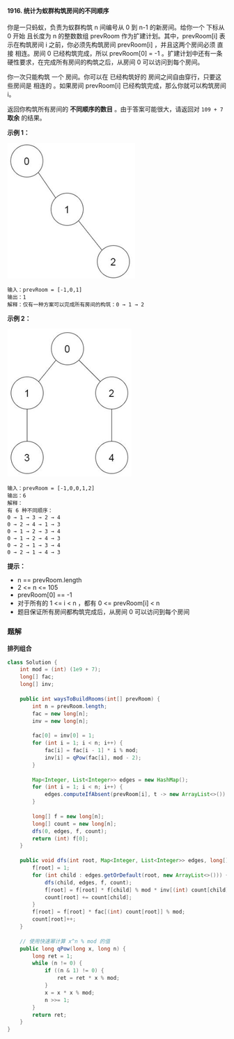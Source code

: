 #### 1916. 统计为蚁群构筑房间的不同顺序

你是一只蚂蚁，负责为蚁群构筑 n 间编号从 0 到 n-1 的新房间。给你一个 下标从 0 开始 且长度为 n 的整数数组 prevRoom 作为扩建计划。其中，prevRoom[i] 表示在构筑房间 i 之前，你必须先构筑房间 prevRoom[i] ，并且这两个房间必须 直接 相连。房间 0 已经构筑完成，所以 prevRoom[0] = -1 。扩建计划中还有一条硬性要求，在完成所有房间的构筑之后，从房间 0 可以访问到每个房间。

你一次只能构筑 一个 房间。你可以在 已经构筑好的 房间之间自由穿行，只要这些房间是 相连的 。如果房间 prevRoom[i] 已经构筑完成，那么你就可以构筑房间 i。

返回你构筑所有房间的 **不同顺序的数目** 。由于答案可能很大，请返回对 `109 + 7` **取余** 的结果。

**示例 1：**

![img](./images/统计为蚁群构筑房间的不同顺序/1.jpg)

```shell
输入：prevRoom = [-1,0,1]
输出：1
解释：仅有一种方案可以完成所有房间的构筑：0 → 1 → 2
```

**示例 2：**

![img](./images/统计为蚁群构筑房间的不同顺序/2.jpg)

```shell
输入：prevRoom = [-1,0,0,1,2]
输出：6
解释：
有 6 种不同顺序：
0 → 1 → 3 → 2 → 4
0 → 2 → 4 → 1 → 3
0 → 1 → 2 → 3 → 4
0 → 1 → 2 → 4 → 3
0 → 2 → 1 → 3 → 4
0 → 2 → 1 → 4 → 3
```

**提示：**

* n == prevRoom.length
* 2 <= n <= 105
* prevRoom[0] == -1
* 对于所有的 1 <= i < n ，都有 0 <= prevRoom[i] < n
* 题目保证所有房间都构筑完成后，从房间 0 可以访问到每个房间

### 题解

**排列组合**

```java
class Solution {
    int mod = (int) (1e9 + 7);
    long[] fac;
    long[] inv;

    public int waysToBuildRooms(int[] prevRoom) {
        int n = prevRoom.length;
        fac = new long[n];
        inv = new long[n];

        fac[0] = inv[0] = 1;
        for (int i = 1; i < n; i++) {
            fac[i] = fac[i - 1] * i % mod;
            inv[i] = qPow(fac[i], mod - 2);
        }

        Map<Integer, List<Integer>> edges = new HashMap();
        for (int i = 1; i < n; i++) {
            edges.computeIfAbsent(prevRoom[i], t -> new ArrayList<>()).add(i);
        }

        long[] f = new long[n];
        long[] count = new long[n];
        dfs(0, edges, f, count);
        return (int) f[0];
    }

    public void dfs(int root, Map<Integer, List<Integer>> edges, long[] f, long[] count) {
        f[root] = 1;
        for (int child : edges.getOrDefault(root, new ArrayList<>())) {
            dfs(child, edges, f, count);
            f[root] = f[root] * f[child] % mod * inv[(int) count[child]] % mod;
            count[root] += count[child];
        }
        f[root] = f[root] * fac[(int) count[root]] % mod;
        count[root]++;
    }

    // 使用快速幂计算 x^n % mod 的值
    public long qPow(long x, long n) {
        long ret = 1;
        while (n != 0) {
            if ((n & 1) != 0) {
                ret = ret * x % mod;
            }
            x = x * x % mod;
            n >>= 1;
        }
        return ret;
    }
}
```

